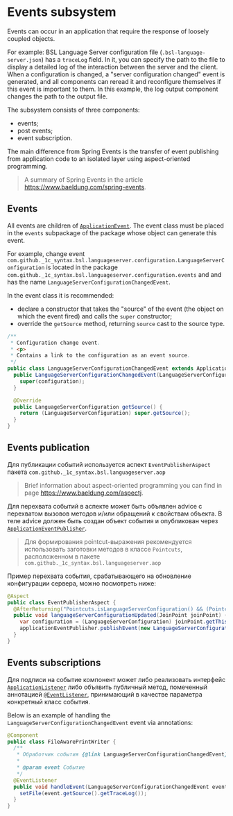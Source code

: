 # Events subsystem

Events can occur in an application that require the response of loosely coupled objects.

For example: BSL Language Server configuration file (`.bsl-language-server.json`) has a `traceLog` field. In it, you can specify the path to the file to display a detailed log of the interaction between the server and the client. When a configuration is changed, a "server configuration changed" event is generated, and all components can reread it and reconfigure themselves if this event is important to them. In this example, the log output component changes the path to the output file.

The subsystem consists of three components:

* events;
* post events;
* event subscription.

The main difference from Spring Events is the transfer of event publishing from application code to an isolated layer using aspect-oriented programming.

> A summary of Spring Events in the article https://www.baeldung.com/spring-events.

## Events

All events are children of [`ApplicationEvent`](https://docs.spring.io/spring-framework/docs/current/javadoc-api/org/springframework/context/ApplicationEvent.html). The event class must be placed in the `events` subpackage of the package whose object can generate this event.

For example, change event `com.github._1c_syntax.bsl.languageserver.configuration.LanguageServerConfiguration`  is located in the package `com.github._1c_syntax.bsl.languageserver.configuration.events` and and has the name `LanguageServerConfigurationChangedEvent`.

In the event class it is recommended:

* declare a constructor that takes the "source" of the event (the object on which the event fired) and calls the `super` constructor;
* override the `getSource` method, returning `source` cast to the source type.

```java
/**
 * Configuration change event.
 * <p>
 * Contains a link to the configuration as an event source.
 */
public class LanguageServerConfigurationChangedEvent extends ApplicationEvent {
  public LanguageServerConfigurationChangedEvent(LanguageServerConfiguration configuration) {
    super(configuration);
  }

  @Override
  public LanguageServerConfiguration getSource() {
    return (LanguageServerConfiguration) super.getSource();
  }
}
```

## Events publication

Для публикации событий используется аспект `EventPublisherAspect` пакета `com.github._1c_syntax.bsl.languageserver.aop`

> Brief information about aspect-oriented programming you can find in page https://www.baeldung.com/aspectj.

Для перехвата событий в аспекте может быть объявлен advice с перехватом вызовов методов и/или обращений к свойствам объекта. В теле advice должен быть создан объект события и опубликован через [`ApplicationEventPublisher`](https://docs.spring.io/spring-framework/docs/current/javadoc-api/org/springframework/context/ApplicationEventPublisher.html).

> Для формирования pointcut-выражения рекомендуется использовать заготовки методов в классе `Pointcuts`, расположенном в пакете `com.github._1c_syntax.bsl.languageserver.aop`

Пример перехвата события, срабатывающего на обновление конфигурации сервера, можно посмотреть ниже:

```java
@Aspect
public class EventPublisherAspect {
  @AfterReturning("Pointcuts.isLanguageServerConfiguration() && (Pointcuts.isResetCall() || Pointcuts.isUpdateCall())")
  public void languageServerConfigurationUpdated(JoinPoint joinPoint) {
    var configuration = (LanguageServerConfiguration) joinPoint.getThis();
    applicationEventPublisher.publishEvent(new LanguageServerConfigurationChangedEvent(configuration));
  }
}
```

## Events subscriptions

Для подписи на событие компонент может либо реализовать интерфейс [`ApplicationListener`](https://docs.spring.io/spring-framework/docs/current/javadoc-api/org/springframework/context/ApplicationListener.html) либо объявить публичный метод, помеченный аннотацией [`@EventListener`](https://docs.spring.io/spring-framework/docs/current/javadoc-api/org/springframework/context/event/EventListener.html), принимающий в качестве параметра конкретный класс события.

Below is an example of handling the `LanguageServerConfigurationChangedEvent` event via annotations:

```java
@Component
public class FileAwarePrintWriter {
  /**
   * Обработчик события {@link LanguageServerConfigurationChangedEvent}.
   *
   * @param event Событие
   */
  @EventListener
  public void handleEvent(LanguageServerConfigurationChangedEvent event) {
    setFile(event.getSource().getTraceLog());
  }
}
```
